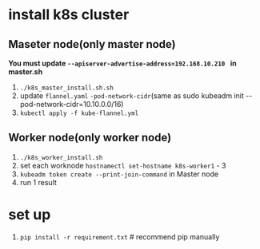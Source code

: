 # install k8s cluster
## Maseter node(only master node)
**You must update `--apiserver-advertise-address=192.168.10.210 ` in master.sh**
1. `./k8s_master_install.sh.sh`
2. update `flannel.yaml` `-pod-network-cidr`(same as sudo kubeadm init --pod-network-cidr=10.10.0.0/16)
3. `kubectl apply -f kube-flannel.yml`

## Worker node(only worker node)
1. `./k8s_worker_install.sh`
2. set each worknode `hostnamectl set-hostname k8s-worker1` - 3
3. `kubeadm token create --print-join-command` in Master node
4. run 1 result 



# set up
1. `pip install -r requirement.txt`		# recommend pip manually 